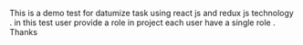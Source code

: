 This is a demo test for datumize task using react js and redux js technology . in this test user provide a role in project each user have a single role . Thanks
